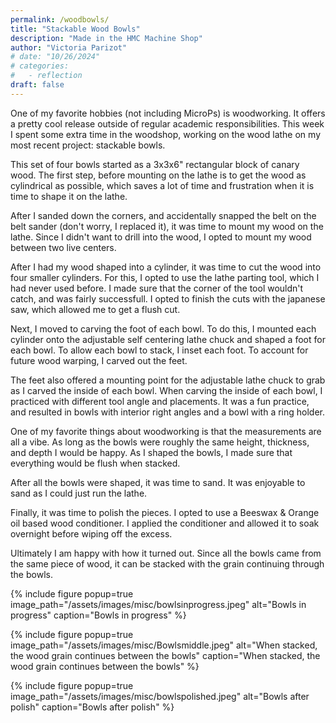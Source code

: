 ```yaml
---
permalink: /woodbowls/
title: "Stackable Wood Bowls"
description: "Made in the HMC Machine Shop"
author: "Victoria Parizot"
# date: "10/26/2024"
# categories:
#   - reflection
draft: false
---
```


One of my favorite hobbies (not including MicroPs) is woodworking. It offers a pretty cool release outside of regular academic responsibilities. This week I spent some extra time in the woodshop, working on the wood lathe on my most recent project: stackable bowls.

This set of four bowls started as a 3x3x6" rectangular block of canary wood. The first step, before mounting on the lathe is to get the wood as cylindrical as possible, which saves a lot of time and frustration when it is time to shape it on the lathe. 

After I sanded down the corners, and accidentally snapped the belt on the belt sander (don't worry, I replaced it), it was time to mount my wood on the lathe. Since I didn't want to drill into the wood, I opted to mount my wood between two live centers. 

After I had my wood shaped into a cylinder, it was time to cut the wood into four smaller cylinders. For this, I opted to use the lathe parting tool, which I had never used before. I made sure that the corner of the tool wouldn't catch, and was fairly successfull. I opted to finish the cuts with the japanese saw, which allowed me to get a flush cut. 

Next, I moved to carving the foot of each bowl. To do this, I mounted each cylinder onto the adjustable self centering lathe chuck and shaped a foot for each bowl. To allow each bowl to stack, I inset each foot. To account for future wood warping, I carved out the feet. 

The feet also offered a mounting point for the adjustable lathe chuck to grab as I carved the inside of each bowl. When carving the inside of each bowl, I practiced with different tool angle and placements. It was a fun practice, and resulted in  bowls with interior right angles and a bowl with a ring holder. 

One of my favorite things about woodworking is that the measurements are all a vibe. As long as the bowls were roughly the same height, thickness, and depth I would be happy. As I shaped the bowls, I made sure that everything would be flush when stacked.

After all the bowls were shaped, it was time to sand. It was enjoyable to sand as I could just run the lathe.

Finally, it was time to polish the pieces. I opted to use a Beeswax & Orange oil based wood conditioner. I applied the conditioner and allowed it to soak overnight before wiping off the excess. 

Ultimately I am happy with how it turned out. Since all the bowls came from the same piece of wood, it can be stacked with the grain continuing through the bowls. 

{% include figure popup=true image_path="/assets/images/misc/bowlsinprogress.jpeg" alt="Bowls in progress" caption="Bowls in progress" %}

<!-- ![Bowls in progress](images/misc/bowlsinprogress.jpeg)  -->

{% include figure popup=true image_path="/assets/images/misc/Bowlsmiddle.jpeg" alt="When stacked, the wood grain continues between the bowls" caption="When stacked, the wood grain continues between the bowls" %}


<!-- ![When stacked, the wood grain continues between the bowls](images/Bowlsmiddle.jpeg)  -->

{% include figure popup=true image_path="/assets/images/misc/bowlspolished.jpeg" alt="Bowls after polish" caption="Bowls after polish" %}

<!-- ![Bowls after polish](images/bowlspolished.jpeg)  -->

<!-- ## Bringing it Back to MicroPs
You might be thinking: How does this relate to microPs??

Well it doesn't... mostly. As I wrote up my process of making the bowls, I realized that it echoes the process of completing a lab: There's a design stage, research stage, a debugging stage, a polishing stage, and then a sense of pride with my finished work. And, most importantly, I walk away understanding a little more about how it all works.

In this case, the design stage involved deciding how the bowls will fit into eachother. For the labs, it often looks like drawing block diagrams and talking out methods with my peers. The research stage here involved watching videos on how to use the parting tool, wheras for the labs it involves reading the documentation. The breaking of the belt sander was a bug that got resolved once I understood how I ripped it and replaced the belt. Finally, the sanding and polishing of the bowls is simialir to the final touches of the lab, where I connect all my modules and add function stubs to ensure my work is cohesive.

You might think that I'm reaching here, but nonetheless I am glad I spent some time in the woodshop this week.
 -->






